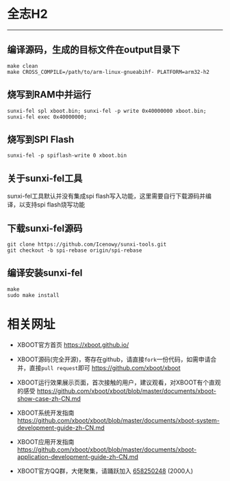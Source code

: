 # 全志H2

***

## 编译源码，生成的目标文件在output目录下
```shell
make clean
make CROSS_COMPILE=/path/to/arm-linux-gnueabihf- PLATFORM=arm32-h2
```

## 烧写到RAM中并运行
```shell
sunxi-fel spl xboot.bin; sunxi-fel -p write 0x40000000 xboot.bin; sunxi-fel exec 0x40000000;
```

## 烧写到SPI Flash
```shell
sunxi-fel -p spiflash-write 0 xboot.bin
```

## 关于sunxi-fel工具

sunxi-fel工具默认并没有集成spi flash写入功能，这里需要自行下载源码并编译，以支持spi flash烧写功能

## 下载sunxi-fel源码
```shell
git clone https://github.com/Icenowy/sunxi-tools.git
git checkout -b spi-rebase origin/spi-rebase
```

## 编译安装sunxi-fel
```shell
make
sudo make install
```

# 相关网址

- XBOOT官方首页
  https://xboot.github.io/

- XBOOT源码(完全开源)，寄存在github，请直接`fork`一份代码，如需申请合并，直接`pull request`即可
  https://github.com/xboot/xboot

- XBOOT运行效果展示页面，首次接触的用户，建议观看，对XBOOT有个直观的感受
  https://github.com/xboot/xboot/blob/master/documents/xboot-show-case-zh-CN.md

- XBOOT系统开发指南
  https://github.com/xboot/xboot/blob/master/documents/xboot-system-development-guide-zh-CN.md

- XBOOT应用开发指南
  https://github.com/xboot/xboot/blob/master/documents/xboot-application-development-guide-zh-CN.md

- XBOOT官方QQ群，大佬聚集，请踊跃加入
  [658250248](https://jq.qq.com/?_wv=1027&k=5BOkXYO) (2000人)
